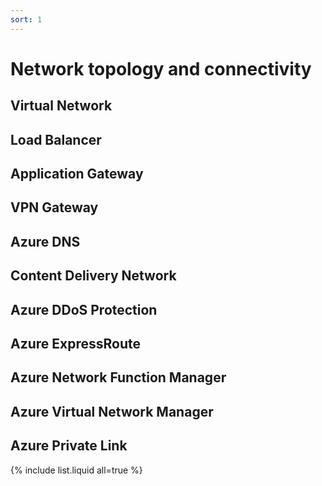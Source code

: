 ```yaml
---
sort: 1
---
```


# Network topology and connectivity

## Virtual Network

## Load Balancer

## Application Gateway

## VPN Gateway

## Azure DNS

## Content Delivery Network

## Azure DDoS Protection

## Azure ExpressRoute

## Azure Network Function Manager

## Azure Virtual Network Manager

## Azure Private Link

{% include list.liquid all=true %}
